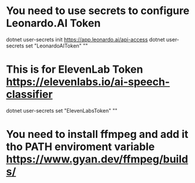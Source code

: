 ﻿
# You need to use secrets to configure Leonardo.AI Token

dotnet user-secrets init https://app.leonardo.ai/api-access
dotnet user-secrets set "LeonardoAIToken" "<your token>"


# This is for ElevenLab Token https://elevenlabs.io/ai-speech-classifier
dotnet user-secrets set "ElevenLabsToken" "<your token>"

# You need to install ffmpeg and add it tho PATH enviroment variable https://www.gyan.dev/ffmpeg/builds/

